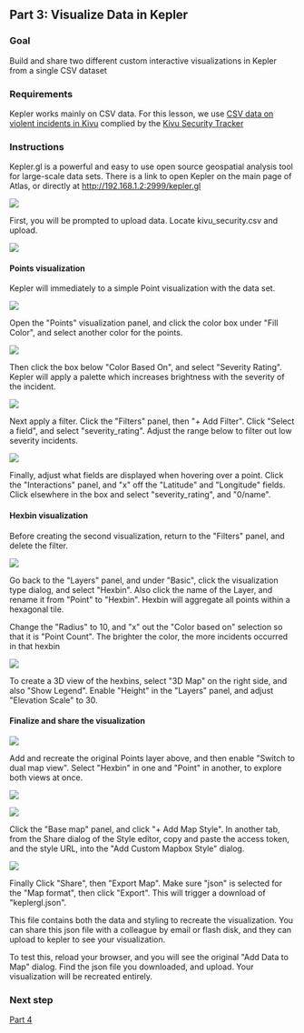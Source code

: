 ## Part 3: Visualize Data in Kepler

### Goal

Build and share two different custom interactive visualizations in Kepler from a single CSV dataset

### Requirements

Kepler works mainly on CSV data. For this lesson, we use [CSV data on violent incidents in Kivu](
https://github.com/OSU-Battelle-Center/DRC-Ebola-Conflict/blob/master/Data/kivu_security.csv) complied by the [Kivu Security Tracker](https://github.com/OSU-Battelle-Center/DRC-Ebola-Conflict/wiki/Dataset:-Violent-conflict-in-the-region)

### Instructions

Kepler.gl is a powerful and easy to use open source geospatial analysis tool for large-scale data sets. There is a link to open Kepler on the main page of Atlas, or directly at http://192.168.1.2:2999/kepler.gl

![](assets/images/kepler-start.png)

First, you will be prompted to upload data. Locate kivu_security.csv and upload.

![](assets/images/kepler-points.png)

#### Points visualization

Kepler will immediately to a simple Point visualization with the data set.

![](assets/images/kepler-fillcolor.png)

Open the "Points" visualization panel, and click the color box under "Fill Color", and select another color for the points.

![](assets/images/kepler-severity.png)

Then click the box below "Color Based On", and select "Severity Rating". Kepler will apply a palette which increases brightness with the severity of the incident.

![](assets/images/kepler-filter.png)

Next apply a filter. Click the "Filters" panel, then "+ Add Filter". Click "Select a field", and select "severity_rating". Adjust the range below to filter out low severity incidents.

![](assets/images/kepler-interaction.png)

Finally, adjust what fields are displayed when hovering over a point. Click the "Interactions" panel, and "x" off the "Latitude" and "Longitude" fields. Click elsewhere in the box and select "severity_rating", and "0/name".

#### Hexbin visualization

Before creating the second visualization, return to the "Filters" panel, and delete the filter.

![](assets/images/kepler-hexbin.png)

Go back to the "Layers" panel, and under "Basic", click the visualization type dialog, and select "Hexbin". Also click the name of the Layer, and rename it from "Point" to "Hexbin". Hexbin will aggregate all points within a hexagonal tile.

Change the "Radius" to 10, and "x" out the "Color based on" selection so that it is "Point Count". The brighter the color, the more incidents occurred in that hexbin

![](assets/images/kepler-3d.png)

To create a 3D view of the hexbins, select "3D Map" on the right side, and also "Show Legend". Enable "Height" in the "Layers" panel, and adjust "Elevation Scale" to 30.

#### Finalize and share the visualization

![](assets/images/kepler-dual.png)

Add and recreate the original Points layer above, and then enable "Switch to dual map view". Select "Hexbin" in one and "Point" in another, to explore both views at once.

![](assets/images/kepler-custom.png)

![](assets/images/kepler-satellite.png)

Click the "Base map" panel, and click "+ Add Map Style". In another tab, from the Share dialog of the Style editor, copy and paste the access token, and the style URL, into the "Add Custom Mapbox Style" dialog.

![](assets/images/kepler-export.png)

Finally Click "Share", then "Export Map". Make sure "json" is selected for the "Map format", then click "Export". This will trigger a download of "keplergl.json".

This file contains both the data and styling to recreate the visualization. You can share this json file with a colleague by email or flash disk, and they can upload to kepler to see your visualization.

To test this, reload your browser, and you will see the original "Add Data to Map" dialog. Find the json file you downloaded, and upload. Your visualization will be recreated entirely.

### Next step

[Part 4](./part-kit-admin.md)
